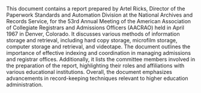This document contains a report prepared by Artel Ricks, Director of the Paperwork Standards and Automation Division at the National Archives and Records Service, for the 53rd Annual Meeting of the American Association of Collegiate Registrars and Admissions Officers (AACRAO) held in April 1967 in Denver, Colorado. It discusses various methods of information storage and retrieval, including hard copy storage, microfilm storage, computer storage and retrieval, and videotape. The document outlines the importance of effective indexing and coordination in managing admissions and registrar offices. Additionally, it lists the committee members involved in the preparation of the report, highlighting their roles and affiliations with various educational institutions. Overall, the document emphasizes advancements in record-keeping techniques relevant to higher education administration.